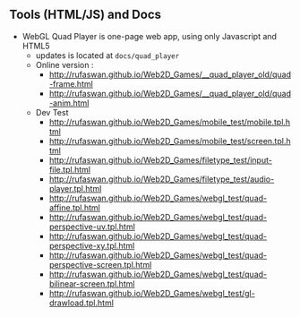 ## Tools (HTML/JS) and Docs

* WebGL Quad Player is one-page web app, using only Javascript and HTML5
  * updates is located at `docs/quad_player`
  * Online version :
    * http://rufaswan.github.io/Web2D_Games/__quad_player_old/quad-frame.html
    * http://rufaswan.github.io/Web2D_Games/__quad_player_old/quad-anim.html
  * Dev Test
    * http://rufaswan.github.io/Web2D_Games/mobile_test/mobile.tpl.html
    * http://rufaswan.github.io/Web2D_Games/mobile_test/screen.tpl.html
    * http://rufaswan.github.io/Web2D_Games/filetype_test/input-file.tpl.html
    * http://rufaswan.github.io/Web2D_Games/filetype_test/audio-player.tpl.html
    * http://rufaswan.github.io/Web2D_Games/webgl_test/quad-affine.tpl.html
    * http://rufaswan.github.io/Web2D_Games/webgl_test/quad-perspective-uv.tpl.html
    * http://rufaswan.github.io/Web2D_Games/webgl_test/quad-perspective-xy.tpl.html
    * http://rufaswan.github.io/Web2D_Games/webgl_test/quad-perspective-screen.tpl.html
    * http://rufaswan.github.io/Web2D_Games/webgl_test/quad-bilinear-screen.tpl.html
    * http://rufaswan.github.io/Web2D_Games/webgl_test/gl-drawload.tpl.html
